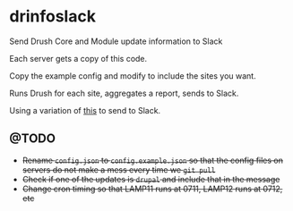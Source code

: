 # drinfoslack
Send Drush Core and Module update information to Slack

Each server gets a copy of this code.

Copy the example config and modify to include the sites you want.

Runs Drush for each site, aggregates a report, sends to Slack.

Using a variation of [this](https://gist.github.com/alexstone/9319715) to send to Slack.

## @TODO

- ~~Rename `config.json` to `config.example.json` so that the config files on servers do not make a mess every time we `git pull`~~
- ~~Check if one of the updates is `drupal` and include that in the message~~
- ~~Change cron timing so that LAMP11 runs at 0711, LAMP12 runs at 0712, etc~~

